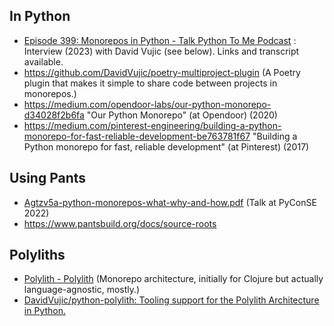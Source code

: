 ## In Python

- [Episode 399: Monorepos in Python - Talk Python To Me Podcast](https://talkpython.fm/episodes/show/399/monorepos-in-python) : Interview (2023) with David Vujic (see below). Links and transcript available.
- https://github.com/DavidVujic/poetry-multiproject-plugin (A Poetry plugin that makes it simple to share code between projects in monorepos.)
- https://medium.com/opendoor-labs/our-python-monorepo-d34028f2b6fa "Our Python Monorepo" (at Opendoor) (2020)
- https://medium.com/pinterest-engineering/building-a-python-monorepo-for-fast-reliable-development-be763781f67 "Building a Python monorepo for fast, reliable development" (at Pinterest) (2017)

## Using Pants

- [Agtzv5a-python-monorepos-what-why-and-how.pdf](https://ep2021.europython.eu/media/conference/slides/Agtzv5a-python-monorepos-what-why-and-how.pdf) (Talk at PyConSE 2022)
- https://www.pantsbuild.org/docs/source-roots

## Polyliths

- [Polylith - Polylith](https://polylith.gitbook.io/polylith/) (Monorepo architecture, initially for Clojure but actually language-agnostic, mostly.)
- [DavidVujic/python-polylith: Tooling support for the Polylith Architecture in Python.](https://github.com/DavidVujic/python-polylith#sparkles-python-tools-for-the-polylith-architecture-sparkles)